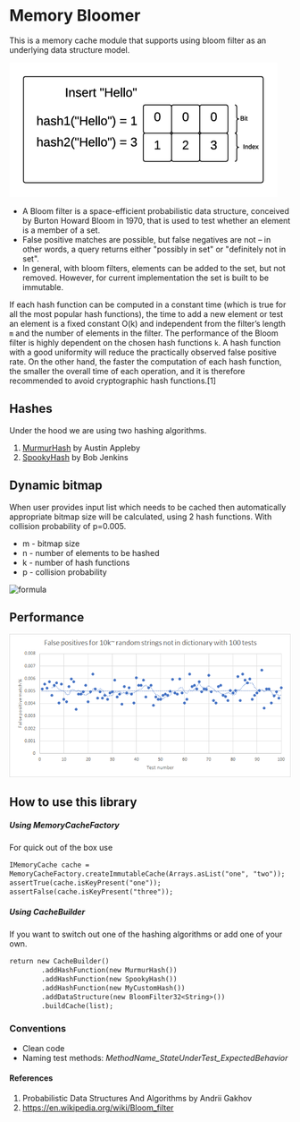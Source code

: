 # Memory Bloomer
This is a memory cache module that supports using bloom filter as an underlying data structure model.

![Bloom filter in action](/readme/bloomfilter_how_it_works.gif?raw=true "How bloom filter works")
 
 * A Bloom filter is a space-efficient probabilistic data structure, conceived by Burton Howard Bloom in 1970, 
 that is used to test whether an element is a member of a set.
 * False positive matches are possible, but false negatives are not – in other words, 
 a query returns either "possibly in set" or "definitely not in set".
 * In general, with bloom filters, elements can be added to the set, but not removed. 
 However, for current implementation the set is built to be immutable.


If each hash function can be computed in a constant time (which
is true for all the most popular hash functions), the time to add a new
element or test an element is a fixed constant O(k) and independent from
the filter’s length ``m`` and the number of elements in the filter.
The performance of the Bloom filter is highly dependent on the chosen hash
functions ``k``. A hash function with a good uniformity will reduce the practically
observed false positive rate. On the other hand, the faster the computation
of each hash function, the smaller the overall time of each operation, and
it is therefore recommended to avoid cryptographic hash functions.[1]



## Hashes
Under the hood we are using two hashing algorithms.
1. [MurmurHash](https://github.com/aappleby/smhasher/wiki/MurmurHash3) by Austin Appleby
2. [SpookyHash](https://burtleburtle.net/bob/hash/spooky.html) by Bob Jenkins

## Dynamic bitmap
When user provides input list which needs to be cached 
then automatically appropriate bitmap size will be calculated, 
using 2 hash functions. With collision probability of p=0.005.

* m - bitmap size
* n - number of elements to be hashed
* k - number of hash functions
* p - collision probability

<img alt="formula" src="https://render.githubusercontent.com/render/math?math=m%20=%20\frac{n\log%20p}{\log%20\left(\frac{1}{2^{\log%202}}\right)}%20=%20\frac{n%20\log%20p}{\log(0.6185)}." />

## Performance
![False positives](/readme/collision_chart.png?raw=true "How bloom filter works")

How to use this library
---

##### Using MemoryCacheFactory
For quick out of the box use
````
IMemoryCache cache = MemoryCacheFactory.createImmutableCache(Arrays.asList("one", "two"));
assertTrue(cache.isKeyPresent("one"));
assertFalse(cache.isKeyPresent("three"));
````

##### Using CacheBuilder
If you want to switch out one of the hashing algorithms or add one of your own.
````
return new CacheBuilder()
        .addHashFunction(new MurmurHash())
        .addHashFunction(new SpookyHash())
        .addHashFunction(new MyCustomHash())
        .addDataStructure(new BloomFilter32<String>())
        .buildCache(list);
````


### Conventions
* Clean code
* Naming test methods: _MethodName_StateUnderTest_ExpectedBehavior_

#### References
1. Probabilistic Data Structures And Algorithms by Andrii Gakhov
2. https://en.wikipedia.org/wiki/Bloom_filter 
